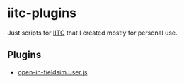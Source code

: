 # iitc-plugins
Just scripts for [IITC](https://iitc.me/desktop/) that I created mostly for personal use.

## Plugins

* [open-in-fieldsim.user.js](https://github.com/9600bauds/iitc-plugins/raw/open-in-fieldsim/open-in-fieldsim.user.js)
